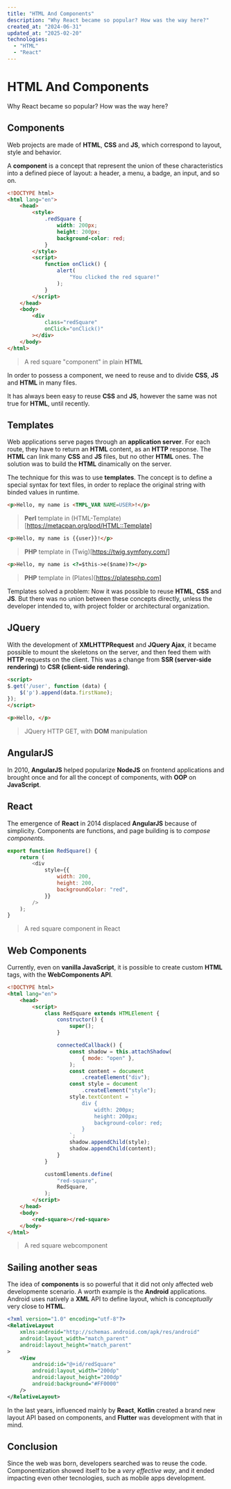 ```yaml
---
title: "HTML And Components"
description: "Why React became so popular? How was the way here?"
created_at: "2024-06-31"
updated_at: "2025-02-20"
technologies:
  - "HTML"
  - "React"
---
```


# HTML And Components

Why React became so popular? How was the way here?

## Components

Web projects are made of **HTML**, **CSS** and **JS**, which correspond to layout, style and behavior.

A **component** is a concept that represent the union of these characteristics into a defined piece of layout: a header, a menu, a badge, an input, and so on.   

```html
<!DOCTYPE html>
<html lang="en">
    <head>
        <style>
            .redSquare {
                width: 200px;
                height: 200px;
                background-color: red;
            }
        </style>
        <script>
            function onClick() {
                alert(
                    "You clicked the red square!"
                );
            }
        </script>
    </head>
    <body>
        <div
            class="redSquare"
            onClick="onClick()"
        ></div>
    </body>
</html>
```
> A red square "component" in plain **HTML**

In order to possess a component, we need to reuse and to divide **CSS**, **JS** and **HTML** in many files.

It has always been easy to reuse **CSS** and **JS**, however the same was not true for **HTML**, until recently.

## Templates

Web applications serve pages through an **application server**. For each route, they have to return an **HTML** content, as an **HTTP** response. The **HTML** can link many **CSS** and **JS** files, but no other **HTML** ones. The solution was to build the **HTML** dinamically on the server.

The technique for this was to use **templates**. The concept is to define a special syntax for text files, in order to replace the original string with binded values in runtime.

```html
<p>Hello, my name is <TMPL_VAR NAME=USER>!</p>
```
> **Perl** template in (HTML-Template)[https://metacpan.org/pod/HTML::Template]

```html
<p>Hello, my name is {{user}}!</p>
```
> **PHP** template in (Twig)[https://twig.symfony.com/]

```html
<p>Hello, my name is <?=$this->e($name)?></p>
```
> **PHP** template in (Plates)[https://platesphp.com]

Templates solved a problem: Now it was possible to reuse **HTML**, **CSS** and **JS**. But there was no union between these concepts directly, unless the developer intended to, with project folder or architectural organization.

## JQuery

With the development of **XMLHTTPRequest** and **JQuery Ajax**, it became possible to mount the
skeletons on the server, and then feed them with **HTTP** requests on the
client. This was a change from **SSR (server-side rendering)** to **CSR (client-side rendering)**.

```html
<script>
$.get('/user', function (data) {
    $('p').append(data.firstName);
}); 
</script>

<p>Hello, </p>
```
> JQuery HTTP GET, with **DOM** manipulation

## AngularJS

In 2010, **AngularJS** helped popularize **NodeJS** on frontend
applications and brought once and for all the concept of components, with **OOP** on **JavaScript**.

## React

The emergence of **React** in 2014 displaced **AngularJS** because of simplicity. Components are functions, and page building is to _compose components_.

```js
export function RedSquare() {
    return (
        <div
            style={{
                width: 200,
                height: 200,
                backgroundColor: "red",
            }}
        />
    );
}
```
> A red square component in React

## Web Components

Currently, even on **vanilla JavaScript**, it is possible to create custom **HTML** tags, with the
**WebComponents API**.

```html
<!DOCTYPE html>
<html lang="en">
    <head>
        <script>
            class RedSquare extends HTMLElement {
                constructor() {
                    super();
                }

                connectedCallback() {
                    const shadow = this.attachShadow(
                        { mode: "open" },
                    );
                    const content = document
                        .createElement("div");
                    const style = document
                        .createElement("style");
                    style.textContent = `
                        div {
                            width: 200px;
                            height: 200px;
                            background-color: red;
                        }
                    `;
                    shadow.appendChild(style);
                    shadow.appendChild(content);
                }
            }

            customElements.define(
                "red-square",
                RedSquare,
            );
        </script>
    </head>
    <body>
        <red-square></red-square>
    </body>
</html>
```
> A red square webcomponent

## Sailing another seas

The idea of **components** is so powerful that it did not only affected web developmente scenario. A
worth example is the **Android** applications. Android uses natively a **XML** API to define layout,
which is _conceptually_ very close to **HTML**.

```xml
<?xml version="1.0" encoding="utf-8"?>
<RelativeLayout
    xmlns:android="http://schemas.android.com/apk/res/android"
    android:layout_width="match_parent"
    android:layout_height="match_parent"
>
    <View
        android:id="@+id/redSquare"
        android:layout_width="200dp"
        android:layout_height="200dp"
        android:background="#FF0000"
    />
</RelativeLayout>
```

In the last years, influenced mainly by **React**, **Kotlin** created a brand new layout API based
on components, and **Flutter** was development with that in mind.

## Conclusion

Since the web was born, developers searched was to reuse the code. Componentization showed itself to
be a _very effective way_, and it ended impacting even other tecnologies, such as mobile apps
development.
